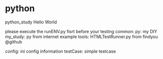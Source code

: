 # python
python_study
Hello World

please execute the runENV.py fisrt before your testing
common:
       py: my DIY
       my_study:  py from internet example
       tools:    HTMLTestRunner.py from findyou @github

config: ini config information
testCase: simple testcase



